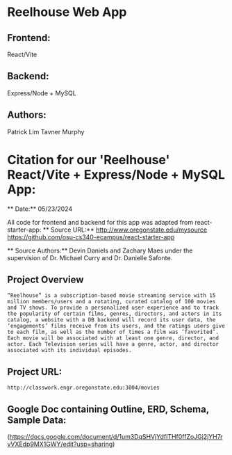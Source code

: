 # Reelhouse Web App

## **Frontend:** 
React/Vite

## **Backend:** 
Express/Node + MySQL

## **Authors:**
Patrick Lim
Tavner Murphy

# Citation for our 'Reelhouse' React/Vite + Express/Node + MySQL App:
** Date:** 05/23/2024
 
All code for frontend and backend for this app was adapted from react-starter-app:
** Source URL:** http://www.oregonstate.edu/mysource
https://github.com/osu-cs340-ecampus/react-starter-app

** Source Authors:** Devin Daniels and Zachary Maes under the supervision of Dr. Michael Curry and Dr. Danielle Safonte.


## Project Overview
	“Reelhouse” is a subscription-based movie streaming service with 15 million members/users and a rotating, curated catalog of 100 movies and TV shows. To provide a personalized user experience and to track the popularity of certain films, genres, directors, and actors in its catalog, a website with a DB backend will record its user data, the ‘engagements’ films receive from its users, and the ratings users give to each film, as well as the number of times a film was ‘favorited’. Each movie will be associated with at least one genre, director, and actor. Each Television series will have a genre, actor, and director associated with its individual episodes.

## Project URL:
    http://classwork.engr.oregonstate.edu:3004/movies


## Google Doc containing Outline, ERD, Schema, Sample Data:
(https://docs.google.com/document/d/1um3DqSHVjYdfITHf0ffZoJGj2jYH7rvVXEdp9MX1GWY/edit?usp=sharing)
